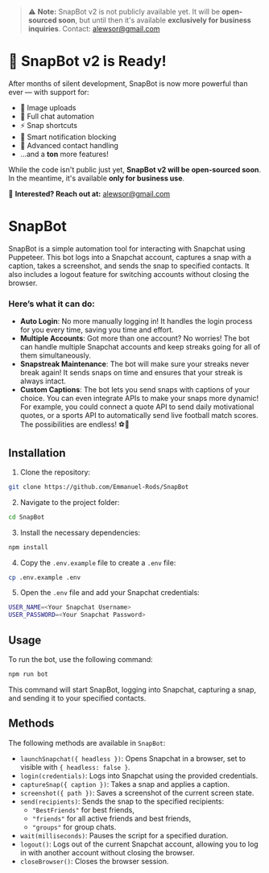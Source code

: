 > ⚠️ **Note:** SnapBot v2 is not publicly available yet. It will be **open-sourced soon**, but until then it's available **exclusively for business inquiries**. Contact: [alewsor@gmail.com](mailto:alewsor@gmail.com)

# 🚀 SnapBot v2 is Ready!

After months of silent development, SnapBot is now more powerful than ever — with support for:

- 📸 Image uploads
- 💬 Full chat automation
- ⚡ Snap shortcuts
- 🔕 Smart notification blocking
- 🔁 Advanced contact handling
- ...and a **ton** more features!

While the code isn't public just yet, **SnapBot v2 will be open-sourced soon**.  
In the meantime, it's available **only for business use**.

📩 **Interested? Reach out at:** [alewsor@gmail.com](mailto:alewsor@gmail.com)

# SnapBot

SnapBot is a simple automation tool for interacting with Snapchat using Puppeteer. This bot logs into a Snapchat account, captures a snap with a caption, takes a screenshot, and sends the snap to specified contacts. It also includes a logout feature for switching accounts without closing the browser.

### Here’s what it can do:

- **Auto Login**: No more manually logging in! It handles the login process for you every time, saving you time and effort.
- **Multiple Accounts**: Got more than one account? No worries! The bot can handle multiple Snapchat accounts and keep streaks going for all of them simultaneously.
- **Snapstreak Maintenance**: The bot will make sure your streaks never break again! It sends snaps on time and ensures that your streak is always intact.
- **Custom Captions**: The bot lets you send snaps with captions of your choice. You can even integrate APIs to make your snaps more dynamic! For example, you could connect a quote API to send daily motivational quotes, or a sports API to automatically send live football match scores. The possibilities are endless! ⚽📜

## Installation

1. Clone the repository:

```bash
git clone https://github.com/Emmanuel-Rods/SnapBot
```

2. Navigate to the project folder:

```bash
cd SnapBot
```

3. Install the necessary dependencies:

```bash
npm install
```

4. Copy the `.env.example` file to create a `.env` file:

```bash
cp .env.example .env
```

5. Open the `.env` file and add your Snapchat credentials:

```bash
USER_NAME=<Your Snapchat Username>
USER_PASSWORD=<Your Snapchat Password>
```

## Usage

To run the bot, use the following command:

```bash
npm run bot
```

This command will start SnapBot, logging into Snapchat, capturing a snap, and sending it to your specified contacts.

## Methods

The following methods are available in `SnapBot`:

- `launchSnapchat({ headless })`: Opens Snapchat in a browser, set to visible with `{ headless: false }`.
- `login(credentials)`: Logs into Snapchat using the provided credentials.
- `captureSnap({ caption })`: Takes a snap and applies a caption.
- `screenshot({ path })`: Saves a screenshot of the current screen state.
- `send(recipients)`: Sends the snap to the specified recipients:
  - `"BestFriends"` for best friends,
  - `"friends"` for all active friends and best friends,
  - `"groups"` for group chats.
- `wait(milliseconds)`: Pauses the script for a specified duration.
- `logout()`: Logs out of the current Snapchat account, allowing you to log in with another account without closing the browser.
- `closeBrowser()`: Closes the browser session.
